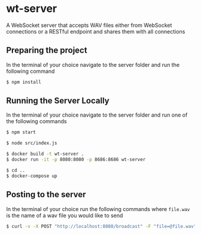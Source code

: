 # wt-server
A WebSocket server that accepts WAV files either from WebSocket connections or a RESTful endpoint and shares them with all connections

## Preparing the project

In the terminal of your choice navigate to the server folder and run the following command

```bash
$ npm install
```

## Running the Server Locally

In the terminal of your choice navigate to the server folder and run one of the following commands

```bash
$ npm start
```

```bash
$ node src/index.js
```

```bash
$ docker build -t wt-server .
$ docker run -it -p 8080:8080 -p 8686:8686 wt-server
```

```bash
$ cd ..
$ docker-compose up
```

## Posting to the server

In the terminal of your choice run the following commands where ```file.wav``` is the name of a wav file you would like to send

```bash
$ curl -v -X POST "http://localhost:8080/broadcast" -F "file=@file.wav"
```
